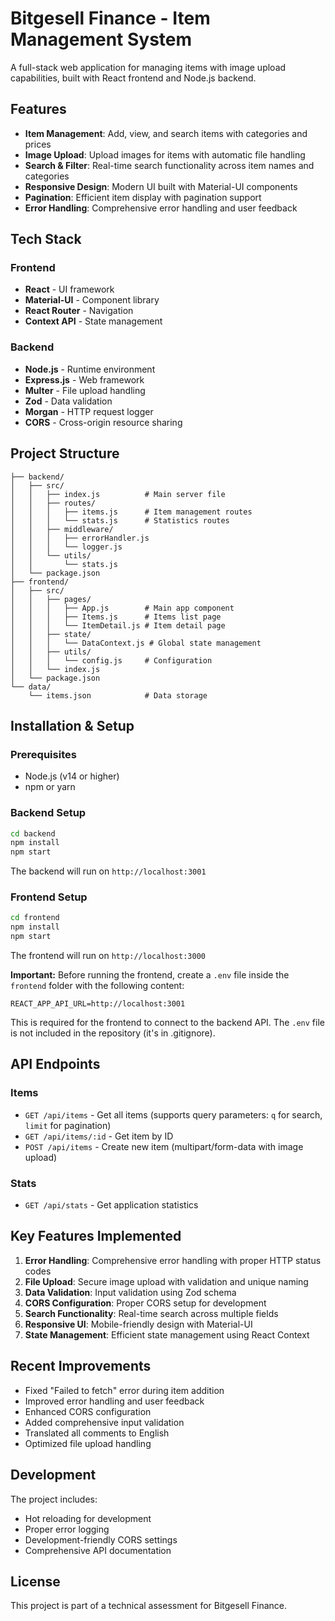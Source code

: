# Bitgesell Finance - Item Management System

A full-stack web application for managing items with image upload capabilities, built with React frontend and Node.js backend.

## Features

- **Item Management**: Add, view, and search items with categories and prices
- **Image Upload**: Upload images for items with automatic file handling
- **Search & Filter**: Real-time search functionality across item names and categories
- **Responsive Design**: Modern UI built with Material-UI components
- **Pagination**: Efficient item display with pagination support
- **Error Handling**: Comprehensive error handling and user feedback

## Tech Stack

### Frontend
- **React** - UI framework
- **Material-UI** - Component library
- **React Router** - Navigation
- **Context API** - State management

### Backend
- **Node.js** - Runtime environment
- **Express.js** - Web framework
- **Multer** - File upload handling
- **Zod** - Data validation
- **Morgan** - HTTP request logger
- **CORS** - Cross-origin resource sharing

## Project Structure

```
├── backend/
│   ├── src/
│   │   ├── index.js          # Main server file
│   │   ├── routes/
│   │   │   ├── items.js      # Item management routes
│   │   │   └── stats.js      # Statistics routes
│   │   ├── middleware/
│   │   │   ├── errorHandler.js
│   │   │   └── logger.js
│   │   └── utils/
│   │       └── stats.js
│   └── package.json
├── frontend/
│   ├── src/
│   │   ├── pages/
│   │   │   ├── App.js        # Main app component
│   │   │   ├── Items.js      # Items list page
│   │   │   └── ItemDetail.js # Item detail page
│   │   ├── state/
│   │   │   └── DataContext.js # Global state management
│   │   ├── utils/
│   │   │   └── config.js     # Configuration
│   │   └── index.js
│   └── package.json
└── data/
    └── items.json            # Data storage
```

## Installation & Setup

### Prerequisites
- Node.js (v14 or higher)
- npm or yarn

### Backend Setup
```bash
cd backend
npm install
npm start
```

The backend will run on `http://localhost:3001`

### Frontend Setup
```bash
cd frontend
npm install
npm start
```

The frontend will run on `http://localhost:3000`

**Important:**
Before running the frontend, create a `.env` file inside the `frontend` folder with the following content:

```
REACT_APP_API_URL=http://localhost:3001
```

This is required for the frontend to connect to the backend API. The `.env` file is not included in the repository (it's in .gitignore).

## API Endpoints

### Items
- `GET /api/items` - Get all items (supports query parameters: `q` for search, `limit` for pagination)
- `GET /api/items/:id` - Get item by ID
- `POST /api/items` - Create new item (multipart/form-data with image upload)

### Stats
- `GET /api/stats` - Get application statistics

## Key Features Implemented

1. **Error Handling**: Comprehensive error handling with proper HTTP status codes
2. **File Upload**: Secure image upload with validation and unique naming
3. **Data Validation**: Input validation using Zod schema
4. **CORS Configuration**: Proper CORS setup for development
5. **Search Functionality**: Real-time search across multiple fields
6. **Responsive UI**: Mobile-friendly design with Material-UI
7. **State Management**: Efficient state management using React Context

## Recent Improvements

- Fixed "Failed to fetch" error during item addition
- Improved error handling and user feedback
- Enhanced CORS configuration
- Added comprehensive input validation
- Translated all comments to English
- Optimized file upload handling

## Development

The project includes:
- Hot reloading for development
- Proper error logging
- Development-friendly CORS settings
- Comprehensive API documentation

## License

This project is part of a technical assessment for Bitgesell Finance.
